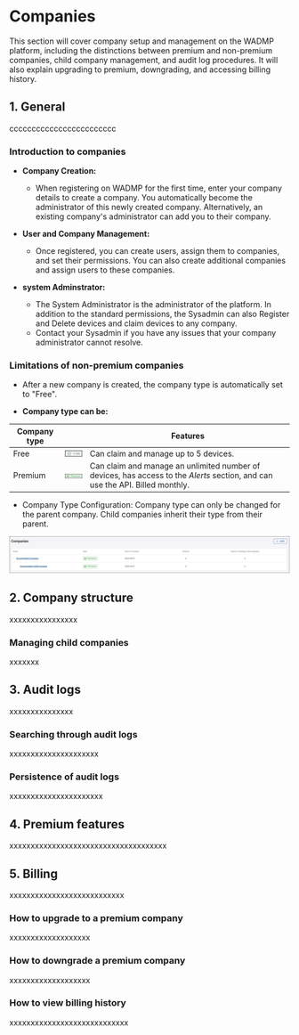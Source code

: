 # Companies

This section will cover company setup and management on the WADMP platform, including the distinctions between premium and non-premium companies, child company management, and audit log procedures. It will also explain upgrading to premium, downgrading, and accessing billing history.

##	1. General
cccccccccccccccccccccccc
###	Introduction to companies

* **Company Creation:** 
   * When registering on WADMP for the first time, enter your company details to create a company. You automatically become the administrator of this newly created company. Alternatively, an existing company's administrator can add you to their company.

* **User and Company Management:**
   * Once registered, you can create users, assign them to companies, and set their permissions. You can also create additional companies and assign users to these companies.

* **system Adminstrator:**

   * The System Administrator is the administrator of the platform. In addition to the standard permissions, the Sysadmin can also Register and Delete devices and claim devices to any company.
   * Contact your Sysadmin if you have any issues that your company administrator cannot resolve.

###	Limitations of non-premium companies


* After a new company is created, the company type is automatically set to "Free".


* **Company type can be:**

| Company type |   | Features     |
|------|----------------------------------------------------------|-------------------------------------------|
| Free | ![Free company type](../images/companies/free-1.png) | Can claim and manage up to 5 devices.     |
| Premium | ![Premium company type](../images/companies/premium-1.png)        | Can claim and manage an unlimited number of devices, has access to the *Alerts* section, and can use the API. Billed monthly.    |



* Company Type Configuration: Company type can only be changed for the parent company. Child companies inherit their type from their parent.

![Parent companies](../images/companies/parents_1.png "Parent companies")


##	2. Company structure
xxxxxxxxxxxxxxxx
###	Managing child companies

xxxxxxx

##	3. Audit logs
xxxxxxxxxxxxxxx

###	Searching through audit logs
xxxxxxxxxxxxxxxxxxxxx

###	Persistence of audit logs
xxxxxxxxxxxxxxxxxxxxxx


##	4. Premium features
xxxxxxxxxxxxxxxxxxxxxxxxxxxxxxxxxxxxx

##	5. Billing 
xxxxxxxxxxxxxxxxxxxxxxxxxxx

###	How to upgrade to a premium company
xxxxxxxxxxxxxxxxxxx

###	How to downgrade a premium company
xxxxxxxxxxxxxxxxxxx

### How to view billing history
xxxxxxxxxxxxxxxxxxxxxxxxxxxx

